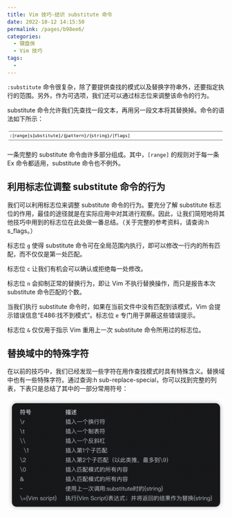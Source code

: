 ```yaml
---
title: Vim 技巧-结识 substitute 命令
date: 2022-10-12 14:15:50
permalink: /pages/b98ee6/
categories:
  - 键盘侠
  - Vim 技巧
tags:
  -
---
```


`:substitute` 命令很复杂，除了要提供查找的模式以及替换字符串外，还要指定执行的范围。另外，作为可选项，我们还可以通过标志位来调整该命令的行为。

substitute 命令允许我们先查找一段文本，再用另一段文本将其替换掉。命令的语法如下所示：

![](../../.vuepress/public/img/vim/177.jpg)

一条完整的 substitute 命令由许多部分组成。其中，`[range]` 的规则对于每一条 Ex 命令都适用，substitute 命令也不例外。

## 利用标志位调整 substitute 命令的行为

我们可以利用标志位来调整 substitute 命令的行为。要充分了解 substitute 标志位的作用，最佳的途径就是在实际应用中对其进行观察。因此，让我们简短地将其他技巧中用到的标志位在此处做一番总结。（关于完整的参考资料，请查询:h s_flags。）

标志位 `g` 使得 substitute 命令可在全局范围内执行，即可以修改一行内的所有匹配，而不仅仅是第一处匹配。

标志位 `c` 让我们有机会可以确认或拒绝每一处修改。

标志位 `n` 会抑制正常的替换行为，即让 Vim 不执行替换操作，而只是报告本次 substitute 命令匹配的个数。

当我们执行 substitute 命令时，如果在当前文件中没有匹配到该模式，Vim 会提示错误信息“E486:找不到模式”。标志位 `e` 专门用于屏蔽这些错误提示。

标志位 `&` 仅仅用于指示 Vim 重用上一次 substitute 命令所用过的标志位。

## 替换域中的特殊字符

在以前的技巧中，我们已经发现一些字符在用作查找模式时具有特殊含义。替换域中也有一些特殊字符。通过查询:h sub-replace-special，你可以找到完整的列表，下表只是总结了其中的一部分常用符号：

![](../../.vuepress/public/img/vim/178.png)
